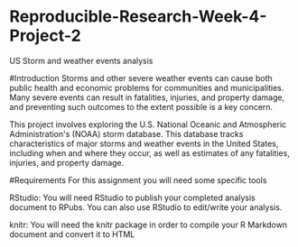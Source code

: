 # Reproducible-Research-Week-4-Project-2
US Storm and weather events analysis

#Introduction
Storms and other severe weather events can cause both public health and economic problems for communities and municipalities. Many severe events can result in fatalities, injuries, and property damage, and preventing such outcomes to the extent possible is a key concern.

This project involves exploring the U.S. National Oceanic and Atmospheric Administration's (NOAA) storm database. This database tracks characteristics of major storms and weather events in the United States, including when and where they occur, as well as estimates of any fatalities, injuries, and property damage.

#Requirements
For this assignment you will need some specific tools

        
RStudio: You will need RStudio to publish your completed analysis document to RPubs. You can also use RStudio to edit/write your analysis.

        
knitr: You will need the knitr package in order to compile your R Markdown document and convert it to HTML
